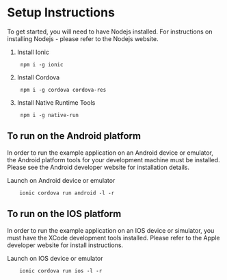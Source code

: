 # Setup Instructions

To get started, you will need to have Nodejs installed.
For instructions on installing Nodejs - please refer to the Nodejs website.

1. Install Ionic

        npm i -g ionic

2. Install Cordova

        npm i -g cordova cordova-res

3. Install Native Runtime Tools

        npm i -g native-run

## To run on the Android platform

In order to run the example application on an Android device or emulator, the Android platform tools for your development machine must be installed. Please see the Android developer website for installation details.

Launch on Android device or emulator

        ionic cordova run android -l -r

## To run on the IOS platform

In order to run the example application on an IOS device or simulator, you must have the XCode development tools installed. Please refer to the Apple developer website for install instructions.

Launch on IOS device or emulator

        ionic cordova run ios -l -r